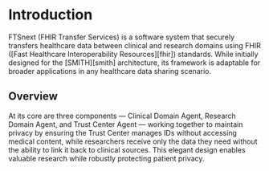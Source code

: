 # Introduction

FTSnext (FHIR Transfer Services) is a software system that securely transfers
healthcare data between clinical and research domains using FHIR
([Fast Healthcare Interoperability Resources][fhir]) standards. While initially
designed for the [SMITH][smith] architecture, its framework is adaptable for broader
applications in any healthcare data sharing scenario.

## Overview

At its core are three components — Clinical Domain Agent, Research Domain Agent, and
Trust Center Agent — working together to maintain privacy by ensuring the Trust Center
manages IDs without accessing medical content, while researchers receive only the data
they need without the ability to link it back to clinical sources. This elegant design
enables valuable research while robustly protecting patient privacy.
